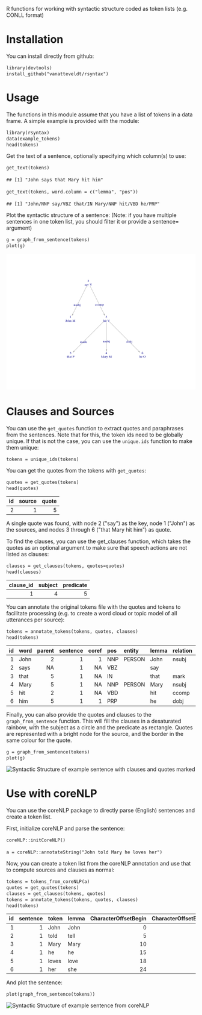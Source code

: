 R functions for working with syntactic structure coded as token lists
(e.g. CONLL format)

Installation
============

You can install directly from github:

    library(devtools)
    install_github("vanatteveldt/rsyntax")

Usage
=====

The functions in this module assume that you have a list of tokens in a
data frame. A simple example is provided with the module:

    library(rsyntax)
    data(example_tokens)
    head(tokens)

Get the text of a sentence, optionally specifying which column(s) to
use:

    get_text(tokens)

    ## [1] "John says that Mary hit him"

    get_text(tokens, word.column = c("lemma", "pos"))

    ## [1] "John/NNP say/VBZ that/IN Mary/NNP hit/VBD he/PRP"

Plot the syntactic structure of a sentence: (Note: if you have multiple
sentences in one token list, you should filter it or provide a sentence=
argument)

    g = graph_from_sentence(tokens)
    plot(g)

![Syntactic Structure of example sentence](.readme_example_plot-1.png)

Clauses and Sources
===================

You can use the `get_quotes` function to extract quotes and paraphrases
from the sentences. Note that for this, the token ids need to be
globally unique. If that is not the case, you can use the `unique.ids`
function to make them unique:

    tokens = unique_ids(tokens)

You can get the quotes from the tokens with `get_quotes`:

    quotes = get_quotes(tokens)
    head(quotes)

<table>
<thead>
<tr class="header">
<th align="right">id</th>
<th align="right">source</th>
<th align="right">quote</th>
</tr>
</thead>
<tbody>
<tr class="odd">
<td align="right">2</td>
<td align="right">1</td>
<td align="right">5</td>
</tr>
</tbody>
</table>

A single quote was found, with node 2 ("say") as the key, node 1
("John") as the sources, and nodes 3 through 6 ("that Mary hit him") as
quote.

To find the clauses, you can use the get\_clauses function, which takes
the quotes as an optional argument to make sure that speech actions are
not listed as clauses:

    clauses = get_clauses(tokens, quotes=quotes)
    head(clauses)

<table>
<thead>
<tr class="header">
<th align="right">clause_id</th>
<th align="right">subject</th>
<th align="right">predicate</th>
</tr>
</thead>
<tbody>
<tr class="odd">
<td align="right">1</td>
<td align="right">4</td>
<td align="right">5</td>
</tr>
</tbody>
</table>

You can annotate the original tokens file with the quotes and tokens to
facilitate processing (e.g. to create a word cloud or topic model of all
utterances per source):

    tokens = annotate_tokens(tokens, quotes, clauses)
    head(tokens)

<table>
<thead>
<tr class="header">
<th align="right">id</th>
<th align="left">word</th>
<th align="right">parent</th>
<th align="right">sentence</th>
<th align="right">coref</th>
<th align="left">pos</th>
<th align="left">entity</th>
<th align="left">lemma</th>
<th align="left">relation</th>
<th align="right">offset</th>
<th align="right">aid</th>
<th align="left">pos1</th>
<th align="left">attack</th>
<th align="right">quote_id</th>
<th align="left">quote_role</th>
<th align="right">clause_id</th>
<th align="left">clause_role</th>
</tr>
</thead>
<tbody>
<tr class="odd">
<td align="right">1</td>
<td align="left">John</td>
<td align="right">2</td>
<td align="right">1</td>
<td align="right">1</td>
<td align="left">NNP</td>
<td align="left">PERSON</td>
<td align="left">John</td>
<td align="left">nsubj</td>
<td align="right">0</td>
<td align="right">156884180</td>
<td align="left">M</td>
<td align="left">FALSE</td>
<td align="right">1</td>
<td align="left">source</td>
<td align="right">NA</td>
<td align="left">NA</td>
</tr>
<tr class="even">
<td align="right">2</td>
<td align="left">says</td>
<td align="right">NA</td>
<td align="right">1</td>
<td align="right">NA</td>
<td align="left">VBZ</td>
<td align="left"></td>
<td align="left">say</td>
<td align="left"></td>
<td align="right">5</td>
<td align="right">156884180</td>
<td align="left">V</td>
<td align="left">FALSE</td>
<td align="right">NA</td>
<td align="left">NA</td>
<td align="right">NA</td>
<td align="left">NA</td>
</tr>
<tr class="odd">
<td align="right">3</td>
<td align="left">that</td>
<td align="right">5</td>
<td align="right">1</td>
<td align="right">NA</td>
<td align="left">IN</td>
<td align="left"></td>
<td align="left">that</td>
<td align="left">mark</td>
<td align="right">10</td>
<td align="right">156884180</td>
<td align="left">P</td>
<td align="left">FALSE</td>
<td align="right">1</td>
<td align="left">quote</td>
<td align="right">1</td>
<td align="left">predicate</td>
</tr>
<tr class="even">
<td align="right">4</td>
<td align="left">Mary</td>
<td align="right">5</td>
<td align="right">1</td>
<td align="right">NA</td>
<td align="left">NNP</td>
<td align="left">PERSON</td>
<td align="left">Mary</td>
<td align="left">nsubj</td>
<td align="right">15</td>
<td align="right">156884180</td>
<td align="left">M</td>
<td align="left">FALSE</td>
<td align="right">1</td>
<td align="left">quote</td>
<td align="right">1</td>
<td align="left">subject</td>
</tr>
<tr class="odd">
<td align="right">5</td>
<td align="left">hit</td>
<td align="right">2</td>
<td align="right">1</td>
<td align="right">NA</td>
<td align="left">VBD</td>
<td align="left"></td>
<td align="left">hit</td>
<td align="left">ccomp</td>
<td align="right">20</td>
<td align="right">156884180</td>
<td align="left">V</td>
<td align="left">FALSE</td>
<td align="right">1</td>
<td align="left">quote</td>
<td align="right">1</td>
<td align="left">predicate</td>
</tr>
<tr class="even">
<td align="right">6</td>
<td align="left">him</td>
<td align="right">5</td>
<td align="right">1</td>
<td align="right">1</td>
<td align="left">PRP</td>
<td align="left"></td>
<td align="left">he</td>
<td align="left">dobj</td>
<td align="right">24</td>
<td align="right">156884180</td>
<td align="left">O</td>
<td align="left">FALSE</td>
<td align="right">1</td>
<td align="left">quote</td>
<td align="right">1</td>
<td align="left">predicate</td>
</tr>
</tbody>
</table>

Finally, you can also provide the quotes and clauses to the
`graph_from_sentence` function. This will fill the clauses in a
desaturated rainbow, with the subject as a circle and the predicate as
rectangle. Quotes are represented with a bright node for the source, and
the border in the same colour for the quote.

    g = graph_from_sentence(tokens)
    plot(g)

![Syntactic Structure of example sentence with clauses and quotes
marked](.readme_example_plot_clauses-1.png)

Use with coreNLP
================

You can use the coreNLP package to directly parse (English) sentences
and create a token list.

First, initialize coreNLP and parse the sentence:

    coreNLP::initCoreNLP()

    a = coreNLP::annotateString("John told Mary he loves her")

Now, you can create a token list from the coreNLP annotation and use
that to compute sources and clauses as normal:

    tokens = tokens_from_coreNLP(a)
    quotes = get_quotes(tokens)
    clauses = get_clauses(tokens, quotes)
    tokens = annotate_tokens(tokens, quotes, clauses)
    head(tokens)

<table>
<thead>
<tr class="header">
<th align="right">id</th>
<th align="right">sentence</th>
<th align="left">token</th>
<th align="left">lemma</th>
<th align="right">CharacterOffsetBegin</th>
<th align="right">CharacterOffsetEnd</th>
<th align="left">POS</th>
<th align="left">NER</th>
<th align="left">Speaker</th>
<th align="right">parent</th>
<th align="left">relation</th>
<th align="left">pos1</th>
<th align="right">quote_id</th>
<th align="left">quote_role</th>
<th align="right">clause_id</th>
<th align="left">clause_role</th>
</tr>
</thead>
<tbody>
<tr class="odd">
<td align="right">1</td>
<td align="right">1</td>
<td align="left">John</td>
<td align="left">John</td>
<td align="right">0</td>
<td align="right">4</td>
<td align="left">NNP</td>
<td align="left">PERSON</td>
<td align="left">PER0</td>
<td align="right">2</td>
<td align="left">nsubj</td>
<td align="left">N</td>
<td align="right">1</td>
<td align="left">source</td>
<td align="right">NA</td>
<td align="left">NA</td>
</tr>
<tr class="even">
<td align="right">2</td>
<td align="right">1</td>
<td align="left">told</td>
<td align="left">tell</td>
<td align="right">5</td>
<td align="right">9</td>
<td align="left">VBD</td>
<td align="left">O</td>
<td align="left">PER0</td>
<td align="right">NA</td>
<td align="left">root</td>
<td align="left">V</td>
<td align="right">NA</td>
<td align="left">NA</td>
<td align="right">NA</td>
<td align="left">NA</td>
</tr>
<tr class="odd">
<td align="right">3</td>
<td align="right">1</td>
<td align="left">Mary</td>
<td align="left">Mary</td>
<td align="right">10</td>
<td align="right">14</td>
<td align="left">NNP</td>
<td align="left">PERSON</td>
<td align="left">PER0</td>
<td align="right">2</td>
<td align="left">dobj</td>
<td align="left">N</td>
<td align="right">1</td>
<td align="left">quote</td>
<td align="right">NA</td>
<td align="left">NA</td>
</tr>
<tr class="even">
<td align="right">4</td>
<td align="right">1</td>
<td align="left">he</td>
<td align="left">he</td>
<td align="right">15</td>
<td align="right">17</td>
<td align="left">PRP</td>
<td align="left">O</td>
<td align="left">PER0</td>
<td align="right">5</td>
<td align="left">nsubj</td>
<td align="left">P</td>
<td align="right">1</td>
<td align="left">quote</td>
<td align="right">1</td>
<td align="left">subject</td>
</tr>
<tr class="odd">
<td align="right">5</td>
<td align="right">1</td>
<td align="left">loves</td>
<td align="left">love</td>
<td align="right">18</td>
<td align="right">23</td>
<td align="left">VBZ</td>
<td align="left">O</td>
<td align="left">PER0</td>
<td align="right">3</td>
<td align="left">acl:relcl</td>
<td align="left">V</td>
<td align="right">1</td>
<td align="left">quote</td>
<td align="right">1</td>
<td align="left">predicate</td>
</tr>
<tr class="even">
<td align="right">6</td>
<td align="right">1</td>
<td align="left">her</td>
<td align="left">she</td>
<td align="right">24</td>
<td align="right">27</td>
<td align="left">PRP$</td>
<td align="left">O</td>
<td align="left">PER0</td>
<td align="right">5</td>
<td align="left">dobj</td>
<td align="left">P</td>
<td align="right">1</td>
<td align="left">quote</td>
<td align="right">1</td>
<td align="left">predicate</td>
</tr>
</tbody>
</table>

And plot the sentence:

    plot(graph_from_sentence(tokens))

![Syntactic Structure of example sentence from
coreNLP](.readme_example_plot_corenlp-1.png)
